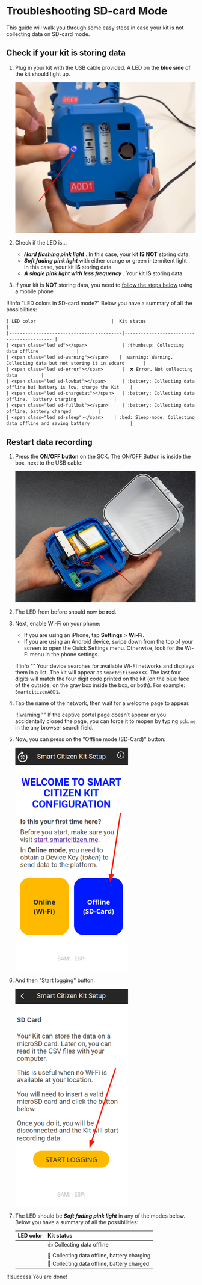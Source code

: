 # Troubleshooting SD-card Mode

This guide will walk you through some easy steps in case your kit is not collecting data on SD-card mode.

## Check if your kit is storing data

1. Plug in your kit with the USB cable provided. A LED on the **blue side** of the kit should light up.

    ![image](/assets/images/sck_2/led_location.png)

2. Check if the LED is...
    + ***Hard flashing pink light*** <span class="led sd-error"></span>. In this case, your kit **IS NOT** storing data.
    + ***Soft fading pink light*** <span class="led sd"></span> with either orange <span class="led sd-chargebat"></span> or green intermitent light <span class="led sd-fullbat"></span>. In this case, your kit **IS** storing data.
    + ***A single pink light with less frequency*** <span class="led sd-sleep"></span>. Your kit **IS** storing data.
3. If your kit is **NOT** storing data, you need to [follow the steps below](#restart-data-recording) using a mobile phone

!!!info "LED colors in SD-card mode?"
    Below you have a summary of all the possibilities:

    | LED color                            |  Kit status                             |
    |------------------------------------------|------------------------------------------- |
    | <span class="led sd"></span>             | :thumbsup: Collecting data offline              |
    | <span class="led sd-warning"></span>    | :warning: Warning. Collecting data but not storing it in sdcard       |
    | <span class="led sd-error"></span>       |  ❌ Error. Not collecting data         |
    | <span class="led sd-lowbat"></span>      | :battery: Collecting data offline but battery is low, charge the Kit    |
    | <span class="led sd-chargebat"></span>   | :battery: Collecting data offline,  battery charging              |
    | <span class="led sd-fullbat"></span>     | :battery: Collecting data offline, battery charged          |
    | <span class="led sd-sleep"></span>    | :bed: Sleep-mode. Collecting data offline and saving battery               |

## Restart data recording

1. Press the **ON/OFF button** on the SCK. The ON/OFF Button is inside the box, next to the USB cable:

    ![image](/assets/images/sck_2/button_location.png)

2. The LED from before should now be **red**.

3. Next, enable Wi-Fi on your phone:
    + If you are using an iPhone, tap **Settings** > **Wi-Fi**.
    + If you are using an Android device, swipe down from the top of your screen to open the Quick Settings menu. Otherwise, look for the Wi-Fi menu in the phone settings.

    !!!info ""
        Your device searches for available Wi-Fi networks and displays them in a list. The kit will appear as `SmartcitizenXXXX`. The last four digits will match the four digit code printed on the kit (on the blue face of the outside, on the gray box inside the box, or both). For example: `SmartcitizenA0D1`.

4. Tap the name of the network, then wait for a welcome page to appear.

    !!!warning ""
        If the captive portal page doesn’t appear or you accidentally closed the page, you can force it to reopen by typing `sck.me` in the any browser search field.

5. Now, you can press on the "Offline mode (SD-Card)" button:

    <img src="/assets/images/sck_2/sd-card-phone-1.png" style="width: 300px">

6. And then "Start logging" button:

    <img src="/assets/images/sck_2/sd-card-phone-2.png" style="width: 300px">

7. The LED should be ***Soft fading pink light*** in any of the modes below. Below you have a summary of all the possibilities:

    | LED color                                |  Kit status                                |
    |------------------------------------------|------------------------------------------- |
    | <span class="led sd"></span>             | :thumbsup: Collecting data offline         |
    | <span class="led sd-chargebat"></span>   | :battery: Collecting data offline,  battery charging              |
    | <span class="led sd-fullbat"></span>     | :battery: Collecting data offline, battery charged          |

!!!success
    You are done!

